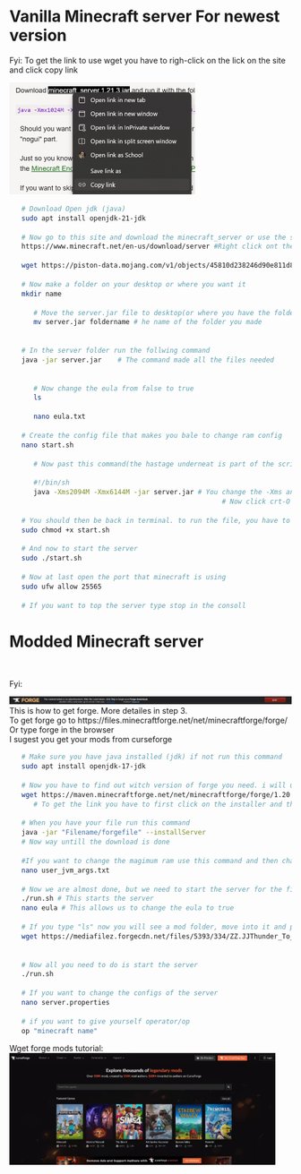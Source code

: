 # Vanilla Minecraft server For newest version

Fyi: To get the link to use wget you have to righ-click on the lick on the site and click copy link

<img src="link.jpeg" height="200px"/>

<br>

```sh
   # Download Open jdk (java)
   sudo apt install openjdk-21-jdk

   # Now go to this site and download the minecraft_server or use the script to download the server file. 
   https://www.minecraft.net/en-us/download/server #Right click ont the minecraft_server link and type Wget ant the link
   
   wget https://piston-data.mojang.com/v1/objects/45810d238246d90e811d896f87b14695b7fb6839/server.jar
   
   # Now make a folder on your desktop or where you want it
   mkdir name

      # Move the server.jar file to desktop(or where you have the folder) then into the folder  
      mv server.jar foldername # he name of the folder you made


   # In the server folder run the follwing command
   java -jar server.jar    # The command made all the files needed 

   
      # Now change the eula from false to true 
      ls
      
      nano eula.txt

   # Create the config file that makes you bale to change ram config
   nano start.sh

      # Now past this command(the hastage underneat is part of the script):
      
      #!/bin/sh
      java -Xms2094M -Xmx6144M -jar server.jar # You change the -Xms and -Xmx to configure min- maximum ram
                                                     # Now click crt-O to save and crt-X to exit

   # You should then be back in terminal. to run the file, you have to mark the file as an executable. 
   sudo chmod +x start.sh

   # And now to start the server 
   sudo ./start.sh

   # Now at last open the port that minecraft is using 
   sudo ufw allow 25565

   # If you want to top the server type stop in the consoll 
```

# Modded Minecraft server

<br>

   Fyi:

 <img src="forgeskip.jpeg" height="auto"  />
   This is how to get forge. More detailes in step 3.
   <br>
   To get forge go to https://files.minecraftforge.net/net/minecraftforge/forge/ Or type forge in the browser
   <br>
   I sugest you get your mods from curseforge

<br>

```sh
   # Make sure you have java installed (jdk) if not run this command 
   sudo apt install openjdk-17-jdk

   # Now you have to find out witch version of forge you need. i will use 1.20.1 in this Tutorial 
   wget https://maven.minecraftforge.net/net/minecraftforge/forge/1.20.1-47.3.0/forge-1.20.1-47.3.0-installer.jar
      # To get the link you have to first click on the installer and then get the link from the skip button

   # When you have your file run this command
   java -jar "Filename/forgefile" --installServer
   # Now way untill the download is done

   #If you want to change the magimum ram use this command and then change the -Xmx4G to your desired max ram 
   nano user_jvm_args.txt
   
   # Now we are almost done, but we need to start the server for the first time and accept eula 
   ./run.sh # This starts the server 
   nano eula # This allows us to change the eula to true

   # If you type "ls" now you will see a mod folder, move into it and put your mods here. There are multiple ways to download mod and here is a exemple.
   wget https://mediafilez.forgecdn.net/files/5393/334/ZZ.JJThunder_To_The_Max_1.20.1_v0.2.0.jar # If you need help to get the link follow the video bellow 


   # Now all you need to do is start the server
   ./run.sh

   # If you want to change the configs of the server
   nano server.properties

   # if you want to give yourself operator/op 
   op "minecraft name"


```

  Wget forge mods tutorial: <br>
   <a href="https://udeoslokommuneno-my.sharepoint.com/:v:/g/personal/kifoa001_osloskolen_no/EVFQx33T5uBMj3wPrJbWTEUBbOgtj-JF_z2Ko0t4wBxVrw?nav=eyJyZWZlcnJhbEluZm8iOnsicmVmZXJyYWxBcHAiOiJPbmVEcml2ZUZvckJ1c2luZXNzIiwicmVmZXJyYWxBcHBQbGF0Zm9ybSI6IldlYiIsInJlZmVycmFsTW9kZSI6InZpZXciLCJyZWZlcnJhbFZpZXciOiJNeUZpbGVzTGlua0NvcHkifX0&e=e0sRy0"> <img src="curse.jpeg" height="200px">  </a>